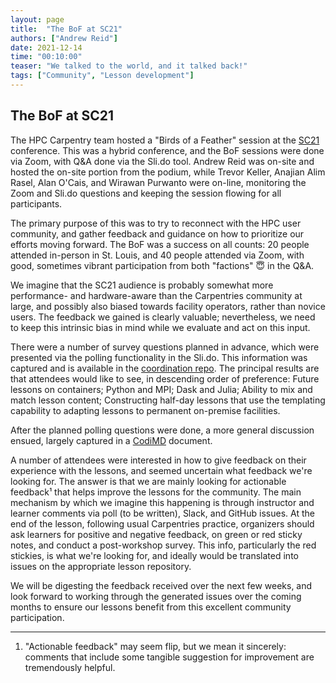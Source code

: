 ```yaml
---
layout: page
title:  "The BoF at SC21"
authors: ["Andrew Reid"]
date: 2021-12-14
time: "00:10:00"
teaser: "We talked to the world, and it talked back!"
tags: ["Community", "Lesson development"]
---
```


## The BoF at SC21

The HPC Carpentry team hosted a "Birds of a Feather" session
at the [SC21][sc21] conference.  This was a hybrid conference,
and the BoF sessions were done via Zoom, with Q&A done via the
Sli.do tool.  Andrew Reid was on-site and hosted the on-site
portion from the podium, while Trevor Keller, Anajian Alim
Rasel, Alan O'Cais, and Wirawan Purwanto were on-line,
monitoring the Zoom and Sli.do questions and keeping the
session flowing for all participants.

The primary purpose of this was to try to reconnect with the
HPC user community, and gather feedback and guidance on how to
prioritize our efforts moving forward. The BoF was a success
on all counts: 20 people attended in-person in St. Louis, and
40 people attended via Zoom, with good, sometimes vibrant
participation from both "factions" 😇 in the Q&A.

We imagine that the SC21 audience is probably somewhat more
performance- and hardware-aware than the Carpentries community
at large, and possibly also biased towards facility operators,
rather than novice users.  The feedback we gained is clearly
valuable;  nevertheless, we need to keep this intrinsic bias in
mind while we evaluate and act on this input.

There were a number of survey questions planned in advance,
which were presented via the polling functionality in the
Sli.do.  This information was captured and is available
in the [coordination repo][coordrepo].
The principal results are that attendees would like to see,
in descending order of preference:
Future lessons on containers;  Python and MPI;  Dask and
Julia;  Ability to mix and match lesson content;
Constructing half-day lessons that use the templating
capability to adapting lessons to permanent on-premise
facilities.

After the planned polling questions were done, a more general
discussion ensued, largely captured in a [CodiMD][bofcodi]
document.

A number of attendees were interested in how to give feedback
on their experience with the lessons, and seemed uncertain what
feedback we're looking for.  The answer is that we are mainly
looking for actionable feedback¹ that helps improve the lessons
for the community.  The main mechanism by which we imagine this
happening is through instructor and learner comments via poll
(to be written), Slack, and GitHub issues.  At the end of the
lesson, following usual Carpentries practice, organizers
should ask learners for positive and negative feedback, on
green or red sticky notes, and conduct a post-workshop survey.
This info, particularly the red stickies, is what we're
looking for, and ideally would be translated into issues on
the appropriate lesson repository.

We will be digesting the feedback received over the next few
weeks, and look forward to working through the generated
issues over the coming months to ensure our lessons benefit
from this excellent community participation.

---

1. "Actionable feedback" may seem flip, but we mean it
   sincerely: comments that include some tangible suggestion
   for improvement are tremendously helpful.

<!-- links -->

[sc21]: https://sc21.supercomputing.org/
[coordrepo]: https://github.com/hpc-carpentry/coordination/tree/main/conferences/SC21
[bofcodi]: https://codimd.carpentries.org/9-Y8OaVIT2qpb_P47TR7Lw

